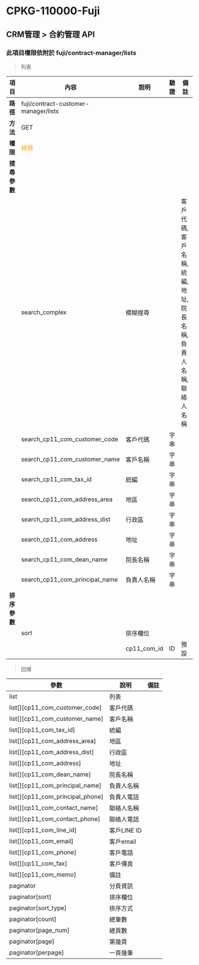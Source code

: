 # CPKG-110000-Fuji

## CRM管理 > 合約管理 API

### 此項目權限依附於 fuji/contract-manager/lists

> 列表

| 項目                      | 內容                             | 說明                   | 驗證                  | 備註         |
|--------------------------|----------------------------------|-----------------------|-----------------------|----------------|
| <b>路徑</b>               | fuji/contract-customer-manager/lists                 |                       |                       |                |
| <b>方法</b>               | GET                              |                       |                       |                |
| <b>權限</b>               | <font color="orange">檢視</font> |                       |                       |                |
| <b>搜尋參數</b>           |                                  |                       |                       |                |
|                          | search_complex              | 模糊搜尋               |           | 客戶代碼,客戶名稱,統編,地址,院長名稱,負責人名稱,聯絡人名稱               |
|                          | search_cp11_com_customer_code              | 客戶代碼               | 字串          |                |
|                          | search_cp11_com_customer_name              | 客戶名稱               | 字串          |                |
|                          | search_cp11_com_tax_id              | 統編               | 字串          |                |
|                          | search_cp11_com_address_area              | 地區               | 字串          |                |
|                          | search_cp11_com_address_dist              | 行政區               | 字串          |                |
|                          | search_cp11_com_address              | 地址               | 字串          |                |
|                          | search_cp11_com_dean_name              | 院長名稱               | 字串          |                |
|                          | search_cp11_com_principal_name              | 負責人名稱               | 字串          |                |
| <b>排序參數</b>           |                                  |                       |                       |                |
|                          | sort                             | 排序欄位               |                       |                |
|                          |                                  | cp11_com_id             | ID              | 預設               |

> 回傳

| 參數                                         | 說明                           | 備註                            |
|----------------------------------------------|--------------------------------|--------------------------------|
| list                                         | 列表                            |                                |
| list[][cp11_com_customer_code]               | 客戶代碼                            |                                |
| list[][cp11_com_customer_name]               | 客戶名稱                            |                                |
| list[][cp11_com_tax_id]               | 統編                            |                                |
| list[][cp11_com_address_area]               | 地區                            |                                |
| list[][cp11_com_address_dist]               | 行政區                            |                                |
| list[][cp11_com_address]               | 地址                            |                                |
| list[][cp11_com_dean_name]               | 院長名稱                            |                                |
| list[][cp11_com_principal_name]               | 負責人名稱                            |                                |
| list[][cp11_com_principal_phone]               | 負責人電話                            |                                |
| list[][cp11_com_contact_name]               | 聯絡人名稱                            |                                |
| list[][cp11_com_contact_phone]               | 聯絡人電話                            |                                |
| list[][cp11_com_line_id]               | 客戶LINE ID                            |                                |
| list[][cp11_com_email]               | 客戶email                            |                                |
| list[][cp11_com_phone]               | 客戶電話                            |                                |
| list[][cp11_com_fax]               | 客戶傳真                            |                                |
| list[][cp11_com_memo]               | 備註                            |                                |
| paginator                                    | 分頁資訊                        |                                |
| paginator[sort]                              | 排序欄位                        |                                |
| paginator[sort_type]                         | 排序方式                        |                                |
| paginator[count]                             | 總筆數                          |                                |
| paginator[page_num]                          | 總頁數                          |                                |
| paginator[page]                              | 第幾頁                          |                                |
| paginator[perpage]                           | 一頁幾筆                        |                                |
